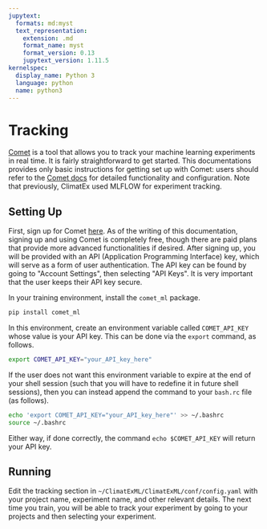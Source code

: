 ```yaml
---
jupytext:
  formats: md:myst
  text_representation:
    extension: .md
    format_name: myst
    format_version: 0.13
    jupytext_version: 1.11.5
kernelspec:
  display_name: Python 3
  language: python
  name: python3
---
```


# Tracking

[Comet](https://comet.com/) is a tool that allows you to track your machine learning experiments in real time. It is fairly straightforward to get started. This documentations provides only basic instructions for getting set up with Comet: users should refer to the [Comet docs](https://www.comet.com/docs/v2/) for detailed functionality and configuration.
Note that previously, ClimatEx used MLFLOW for experiment tracking.

## Setting Up

First, sign up for Comet [here](https://www.comet.com/signup). As of the writing of this documentation, signing up and using Comet is completely free, though there are paid plans that provide more advanced functionalities if desired. After signing up, you will be provided with an API (Application Programming Interface) key, which will serve as a form of user authentication. The API key can be found by going to "Account Settings", then selecting "API Keys". It is very important that the user keeps their API key secure.

In your training environment, install the `comet_ml` package.
```bash
pip install comet_ml
```
In this environment, create an environment variable called `COMET_API_KEY` whose value is your API key. This can be done via the `export` command, as follows.
```bash
export COMET_API_KEY="your_API_key_here"
```
If the user does not want this environment variable to expire at the end of your shell session (such that you will have to redefine it in future shell sessions), then you can instead append the command to your `bash.rc` file (as follows).
```bash
echo 'export COMET_API_KEY="your_API_key_here"' >> ~/.bashrc
source ~/.bashrc
```
Either way, if done correctly, the command `echo $COMET_API_KEY` will return your API key.

## Running

Edit the tracking section in `~/ClimatExML/ClimatExML/conf/config.yaml` with your project name, experiment name, and other relevant details. The next time you train, you will be able to track your experiment by going to your projects and then selecting your experiment.